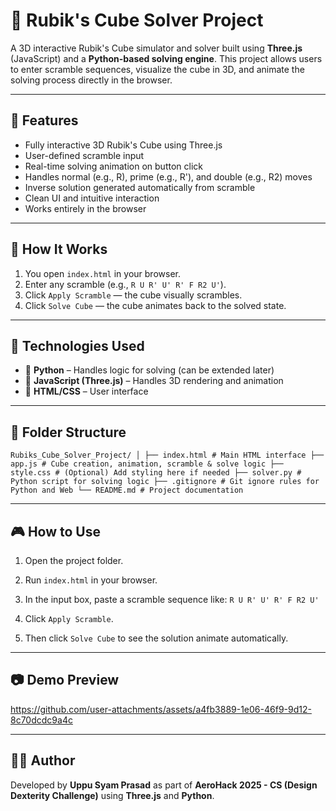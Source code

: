 # 🧩 Rubik's Cube Solver Project

A 3D interactive Rubik's Cube simulator and solver built using **Three.js** (JavaScript) and a **Python-based solving engine**. This project allows users to enter scramble sequences, visualize the cube in 3D, and animate the solving process directly in the browser.

---

## 📌 Features

- Fully interactive 3D Rubik's Cube using Three.js
- User-defined scramble input
- Real-time solving animation on button click
- Handles normal (e.g., R), prime (e.g., R'), and double (e.g., R2) moves
- Inverse solution generated automatically from scramble
- Clean UI and intuitive interaction
- Works entirely in the browser

---

## 🚀 How It Works

1. You open `index.html` in your browser.
2. Enter any scramble (e.g., `R U R' U' R' F R2 U'`).
3. Click `Apply Scramble` — the cube visually scrambles.
4. Click `Solve Cube` — the cube animates back to the solved state.

---

## 🧠 Technologies Used

- 🧠 **Python** – Handles logic for solving (can be extended later)
- 🎨 **JavaScript (Three.js)** – Handles 3D rendering and animation
- 🧾 **HTML/CSS** – User interface

---

## 📂 Folder Structure
``
Rubiks_Cube_Solver_Project/
│
├── index.html # Main HTML interface
├── app.js # Cube creation, animation, scramble & solve logic
├── style.css # (Optional) Add styling here if needed
├── solver.py # Python script for solving logic
├── .gitignore # Git ignore rules for Python and Web
└── README.md # Project documentation
``


---

## 🎮 How to Use

1. Open the project folder.
2. Run `index.html` in your browser.
3. In the input box, paste a scramble sequence like: ``R U R' U' R' F R2 U'``

4. Click `Apply Scramble`.
5. Then click `Solve Cube` to see the solution animate automatically.

---

## 📷 Demo Preview



https://github.com/user-attachments/assets/a4fb3889-1e06-46f9-9d12-8c70dcdc9a4c



---

## 🙋‍♂️ Author

Developed by **Uppu Syam Prasad** as part of **AeroHack 2025 - CS (Design Dexterity Challenge)** using **Three.js** and **Python**.

